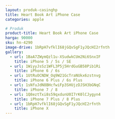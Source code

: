 ```yaml
---
layout: produk-casinghp
title: Heart Book Art iPhone Case
categories: apple

# Produk
product-title: Heart Book Art iPhone Case
harga: 90000
sku: hn-4290
image-drive: 1bRpH7vfklI68jGQvSgF1yJQcHI2rfnth
gallery:
  - url: 1BaA7ZWymQzl1u-XSudwkCUm2Ni6SnxIF
    title: iPhone 5 / 5s / SE
  - url: 1WiyyJsSz1WFL3P5j5HrdGuGB58Pib1Ri
    title: iPhone 6 / 6s
  - url: 1UtRuOCNDW_Oq9W21GcTraNUkx6zstnvg
    title: iPhone 6 Plus / 6s Plus
  - url: 1sNfuJdN8BHcfwiFp3SHUjzDJSH3bGNqC
    title: iPhone 7 / 8
  - url: 1Q8eztTxi8s59qxdunU0I7rK0lCJygyn4
    title: iPhone 7 Plus / 8 Plus
  - url: 1bRpH7vfklI68jGQvSgF1yJQcHI2rfnth
    title: iPhone X
---
```

